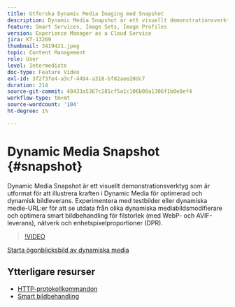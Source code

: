```yaml
---
title: Utforska Dynamic Media Imaging med Snapshot
description: Dynamic Media Snapshot är ett visuellt demonstrationsverktyg som är utformat för att illustrera kraften i Dynamic Media för optimerad och dynamisk bildleverans.
feature: Smart Services, Image Sets, Image Profiles
version: Experience Manager as a Cloud Service
jira: KT-13269
thumbnail: 3419421.jpeg
topic: Content Management
role: User
level: Intermediate
doc-type: Feature Video
exl-id: 3f2f3fe4-a3cf-4494-a318-bf82aee20dc7
duration: 214
source-git-commit: 48433a5367c281cf5a1c106b08a1306f1b0e8ef4
workflow-type: tm+mt
source-wordcount: '104'
ht-degree: 1%

---
```


# Dynamic Media Snapshot {#snapshot}

Dynamic Media Snapshot är ett visuellt demonstrationsverktyg som är utformat för att illustrera kraften i Dynamic Media för optimerad och dynamisk bildleverans. Experimentera med testbilder eller dynamiska medie-URL:er för att se utdata från olika dynamiska mediabildsmodifierare och optimera smart bildbehandling för filstorlek (med WebP- och AVIF-leverans), nätverk och enhetspixelproportioner (DPR).

>[!VIDEO](https://video.tv.adobe.com/v/3419421/?learn=on)

<a href="https://snapshot.scene7.com/" class="spectrum-Button spectrum-Button--primary spectrum-Button--sizeM">
  <span class="spectrum-Button-label has-no-wrap has-text-weight-bold"> Starta ögonblicksbild av dynamiska media </span>
</a>

## Ytterligare resurser

* [HTTP-protokollkommandon](https://experienceleague.adobe.com/docs/dynamic-media-developer-resources/image-serving-api/image-serving-api/http-protocol-reference/command-reference/c-command-reference.html)
* [Smart bildbehandling](https://experienceleague.adobe.com/docs/experience-manager-cloud-service/content/assets/dynamicmedia/imaging-faq.html)
